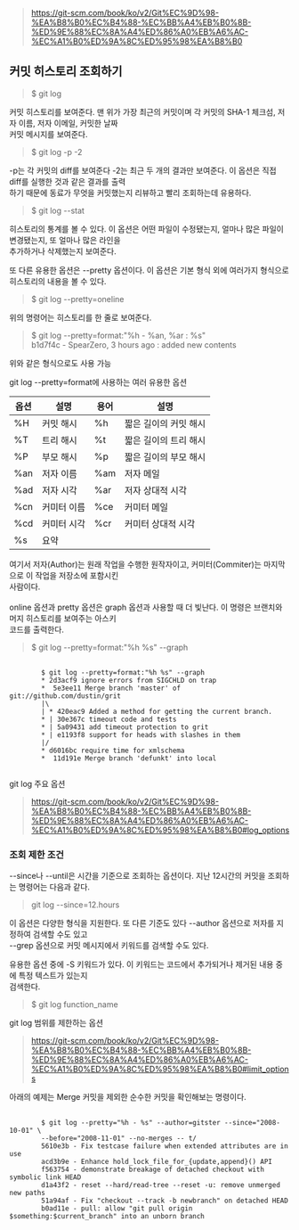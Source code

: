 > https://git-scm.com/book/ko/v2/Git%EC%9D%98-%EA%B8%B0%EC%B4%88-%EC%BB%A4%EB%B0%8B-%ED%9E%88%EC%8A%A4%ED%86%A0%EB%A6%AC-%EC%A1%B0%ED%9A%8C%ED%95%98%EA%B8%B0

## 커밋 히스토리 조회하기
> $ git log

커밋 히스토리를 보여준다. 맨 위가 가장 최근의 커밋이며 각 커밋의 SHA-1 체크섬, 저자 이름, 저자 이메일, 커밋한 날짜 <br> 커밋 메시지를 보여준다.

> $ git log -p -2

-p는 각 커밋의 diff를 보여준다 -2는 최근 두 개의 결과만 보여준다. 이 옵션은 직접 diff를 실행한 것과 같은 결과를 출력<br> 하기 때문에 동료가 무엇을 커밋했는지 리뷰하고 빨리 조회하는데 유용하다.<br>
> $ git log --stat

히스토리의 통계를 볼 수 있다. 이 옵션은 어떤 파일이 수정됐는지, 얼마나 많은 파일이 변경됐는지, 또 얼마나 많은 라인을<br> 추가하거나 삭제했는지 보여준다.<br>

또 다른 유용한 옵션은 --pretty 옵션이다. 이 옵션은 기본 형식 외에 여러가지 형식으로 히스토리의 내용을 볼 수 있다. 
> $ git log --pretty=oneline

위의 명령어는 히스토리를 한 줄로 보여준다.
> $ git log --pretty=format:"%h - %an, %ar : %s"<br>
b1d7f4c - SpearZero, 3 hours ago : added new contents

위와 같은 형식으로도 사용 가능 <br>

git log --pretty=format에 사용하는 여러 유용한 옵션

옵션 | 설명 | 용어 | 설명
-----|-----|------|-----
%H | 커밋 해시 | %h | 짧은 길이의 커밋 해시
%T | 트리 해시 | %t | 짧은 길이의 트리 해시
%P | 부모 해시 | %p | 짧은 길이의 부모 해시
%an | 저자 이름 | %am | 저자 메일
%ad | 저자 시각 | %ar | 저자 상대적 시각
%cn | 커미터 이름 | %ce | 커미터 메일
%cd | 커미터 시각 | %cr | 커미터 상대적 시각
%s | 요약

여기서 저자(Author)는 원래 작업을 수행한 원작자이고, 커미터(Commiter)는 마지막으로 이 작업을 저장소에 포함시킨<br> 사람이다.  <br><br>
online 옵션과 pretty 옵션은 graph 옵션과 사용할 때 더 빛난다. 이 명령은 브랜치와 머지 히스토리를 보여주는 아스키<br> 코드를 출력한다.
> $ git log --pretty=format:"%h %s" --graph
<pre>
    <code>
        $ git log --pretty=format:"%h %s" --graph
        * 2d3acf9 ignore errors from SIGCHLD on trap
        *  5e3ee11 Merge branch 'master' of git://github.com/dustin/grit
        |\
        | * 420eac9 Added a method for getting the current branch.
        * | 30e367c timeout code and tests
        * | 5a09431 add timeout protection to grit
        * | e1193f8 support for heads with slashes in them
        |/
        * d6016bc require time for xmlschema
        *  11d191e Merge branch 'defunkt' into local
    </code>
</pre>

git log 주요 옵션
> https://git-scm.com/book/ko/v2/Git%EC%9D%98-%EA%B8%B0%EC%B4%88-%EC%BB%A4%EB%B0%8B-%ED%9E%88%EC%8A%A4%ED%86%A0%EB%A6%AC-%EC%A1%B0%ED%9A%8C%ED%95%98%EA%B8%B0#log_options

### 조회 제한 조건
--since나 --until은 시간을 기준으로 조회하는 옵션이다. 지난 12시간의 커밋을 조회하는 명령어는 다음과 같다.
> git log --since=12.hours

이 옵션은 다양한 형식을 지원한다. 또 다른 기준도 있다 --author 옵션으로 저자를 지정하여 검색할 수도 있고<br> --grep 옵션으로 커밋 메시지에서 키워드를 검색할 수도 있다. <br>

유용한 옵션 중에 -S 키워드가 있다. 이 키워드는 코드에서 추가되거나 제거된 내용 중에 특정 텍스트가 있는지 <br> 검색한다.
> $ git log function_name

git log 범위를 제한하는 옵션
> https://git-scm.com/book/ko/v2/Git%EC%9D%98-%EA%B8%B0%EC%B4%88-%EC%BB%A4%EB%B0%8B-%ED%9E%88%EC%8A%A4%ED%86%A0%EB%A6%AC-%EC%A1%B0%ED%9A%8C%ED%95%98%EA%B8%B0#limit_options

아래의 예제는 Merge 커밋을 제외한 순수한 커밋을 확인해보는 명령이다.
<pre>
    <code>
        $ git log --pretty="%h - %s" --author=gitster --since="2008-10-01" \
        --before="2008-11-01" --no-merges -- t/
        5610e3b - Fix testcase failure when extended attributes are in use
        acd3b9e - Enhance hold_lock_file_for_{update,append}() API
        f563754 - demonstrate breakage of detached checkout with symbolic link HEAD
        d1a43f2 - reset --hard/read-tree --reset -u: remove unmerged new paths
        51a94af - Fix "checkout --track -b newbranch" on detached HEAD
        b0ad11e - pull: allow "git pull origin $something:$current_branch" into an unborn branch
    </code>
</pre>